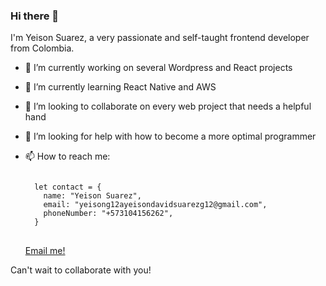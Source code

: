### Hi there 👋
I'm Yeison Suarez, a very passionate and self-taught frontend developer from Colombia.


- 🔭 I’m currently working on several Wordpress and React projects
- 🌱 I’m currently learning React Native and AWS
- 👯 I’m looking to collaborate on every web project that needs a helpful hand
- 🤔 I’m looking for help with how to become a more optimal programmer
- 📫 How to reach me: 
  
  <pre>
  <code>
    let contact = {
      name: "Yeison Suarez",
      email: "yeisong12ayeisondavidsuarezg12@gmail.com",
      phoneNumber: "+573104156262",
    }
  </code>
  </pre>
  <a href="mailto:yeisong12ayeisondavidsuarezg12@gmail.com">Email me!</a>

Can't wait to collaborate with you!
